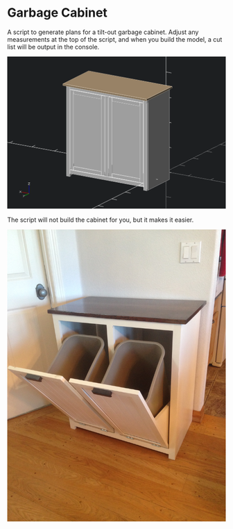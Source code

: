 Garbage Cabinet
===============
A script to generate plans for a tilt-out garbage cabinet.  Adjust any measurements at the top of the script, and when you build the model, a cut list will be output in the console.

![It's an open and shut case.](garbage-cabinet.gif)

The script will not build the cabinet for you, but it makes it easier.

![Aforementioned cabinet.](garbage-cabinet.jpg)